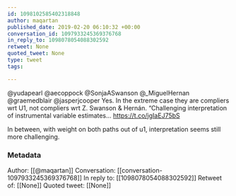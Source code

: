 ```yaml
---
id: 1098102585402318848
author: maqartan
published_date: 2019-02-20 06:10:32 +00:00
conversation_id: 1097933245369376768
in_reply_to: 1098078054088302592
retweet: None
quoted_tweet: None
type: tweet
tags:

---
```


@yudapearl @aecoppock @SonjaASwanson @_MiguelHernan @graemedblair @jasperjcooper Yes. In the extreme case they are compliers wrt U1, not compliers wrt Z.  Swanson &amp; Hernán. “Challenging interpretation of instrumental variable estimates...
https://t.co/jgIaEJ75bS 

In between, with weight on both paths out of u1, interpretation seems still more challenging.

### Metadata

Author: [[@maqartan]]
Conversation: [[conversation-1097933245369376768]]
In reply to: [[1098078054088302592]]
Retweet of: [[None]]
Quoted tweet: [[None]]
